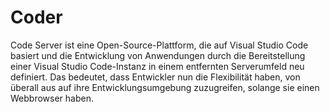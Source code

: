 # Coder

Code Server ist eine Open-Source-Plattform, die auf Visual Studio Code basiert und die Entwicklung von Anwendungen durch die Bereitstellung einer Visual Studio Code-Instanz in einem entfernten Serverumfeld neu definiert. Das bedeutet, dass Entwickler nun die Flexibilität haben, von überall aus auf ihre Entwicklungsumgebung zuzugreifen, solange sie einen Webbrowser haben.
